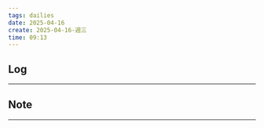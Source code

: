 ```yaml
---
tags: dailies  
date: 2025-04-16
create: 2025-04-16-週三
time: 09:13
---
```

## Log
---


## Note
---

